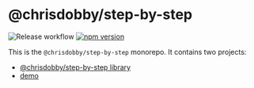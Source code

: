 # @chrisdobby/step-by-step

![Release workflow](https://github.com/ChrisDobby/step-by-step/actions/workflows/release.yaml/badge.svg)
[![npm version](https://badge.fury.io/js/@chrisdobby%2Fstep-by-step.svg)](https://badge.fury.io/js/@chrisdobby%2Fstep-by-step)

This is the `@chrisdobby/step-by-step` monorepo. It contains two projects:

- [@chrisdobby/step-by-step library](./lib/README.md)
- [demo](./demo/)
